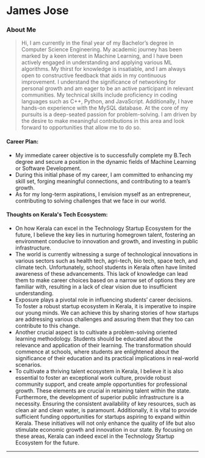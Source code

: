 # James Jose 

### About Me

> Hi, I am currently in the final year of my Bachelor’s degree in Computer Science Engineering. My academic journey has
been marked by a keen interest in Machine Learning, and I have been actively engaged in understanding and 
applying various ML algorithms. My thirst for knowledge is insatiable, and I am always open to constructive 
feedback that aids in my continuous improvement. I understand the significance of networking for personal growth
and am eager to be an active participant in relevant communities. My technical skills include proficiency in coding 
languages such as C++, Python, and JavaScript. Additionally, I have hands-on experience with the MySQL database. 
At the core of my pursuits is a deep-seated passion for problem-solving. I am driven by the desire to make 
meaningful contributions in this area and look forward to opportunities that allow me to do so.

#### Career Plan:

- My immediate career objective is to successfully complete my B.Tech degree and secure a position in the dynamic 
fields of Machine Learning or Software Development. 
- During this initial phase of my career, I am committed to 
enhancing my skill set, forging meaningful connections, and contributing to a team’s growth.
- As for my long-term aspirations, I envision myself as an entrepreneur, contributing to solving challenges that we face in our world.

#### Thoughts on Kerala's Tech Ecosystem:

- On how Kerala can excel in the Technology Startup Ecosystem for the future, I believe the key lies in nurturing homegrown talent, fostering an environment conducive to innovation and growth, and investing in public infrastructure.
- The world is currently witnessing a surge of technological innovations in various sectors such as health tech, agri-tech, bio tech, space tech, and climate tech. Unfortunately, school students in Kerala often have limited awareness of these advancements. This lack of knowledge can lead them to make career choices based on a narrow set of options they are familiar with, resulting in a lack of clear vision due to insufficient understanding.
- Exposure plays a pivotal role in influencing students’ career decisions. To foster a robust startup ecosystem in Kerala, it is imperative to inspire our young minds. We can achieve this by sharing stories of how startups are addressing various challenges and assuring them that they too can contribute to this change.
- Another crucial aspect is to cultivate a problem-solving oriented learning methodology. Students should be educated about the relevance and application of their learning. The transformation should commence at schools, where students are enlightened about the significance of their education and its practical implications in real-world scenarios.
- To cultivate a thriving talent ecosystem in Kerala, I believe it is also essential to foster an exceptional work culture, provide robust community support, and create ample opportunities for professional growth. These elements are crucial in retaining talent within the state. Furthermore, the development of superior public infrastructure is a necessity. Ensuring the consistent availability 
of key resources, such as clean air and clean water, is paramount. Additionally, it is vital to provide sufficient funding opportunities for startups aspiring to expand within Kerala. These initiatives will not only enhance the quality of life but also stimulate economic growth and innovation in our state. By focusing on these areas, Kerala can indeed excel in the Technology Startup Ecosystem for the future.

---
